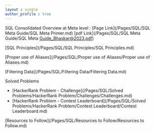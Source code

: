 ```yaml
---
layout : single
author_profile : true
---
```


SQL Consolidated Overview at Meta level : [Page Link](/Pages/SQL/SQL Meta Guide/SQL Meta Primer.md) [pdf Link](/Pages/SQL/SQL Meta Guide/SQL Meta Guide_Bhaskar@2023.pdf)  
  
[SQL Principles](/Pages/SQL/SQL Principles/SQL Principles.md)  
  
[Proper use of Aliases](/Pages/SQL/Proper use of Aliases/Proper use of Aliases.md)  
  
[Filtering Data](/Pages/SQL/Filtering Data/Filtering Data.md)  
  
Solved Problems   
- [HackerRank Problem - Challenge](/Pages/SQL/Solved Problems/HackerRank Problem/Challenges/Challenges.md)  
- [HackerRank Problem - Contest Leaderboard](/Pages/SQL/Solved Problems/HackerRank Problem/Contest Leaderboard/Contest Leaderboard.md)  
  

[Resources to Follow](/Pages/SQL/Resources to Follow/Resources to Follow.md)
